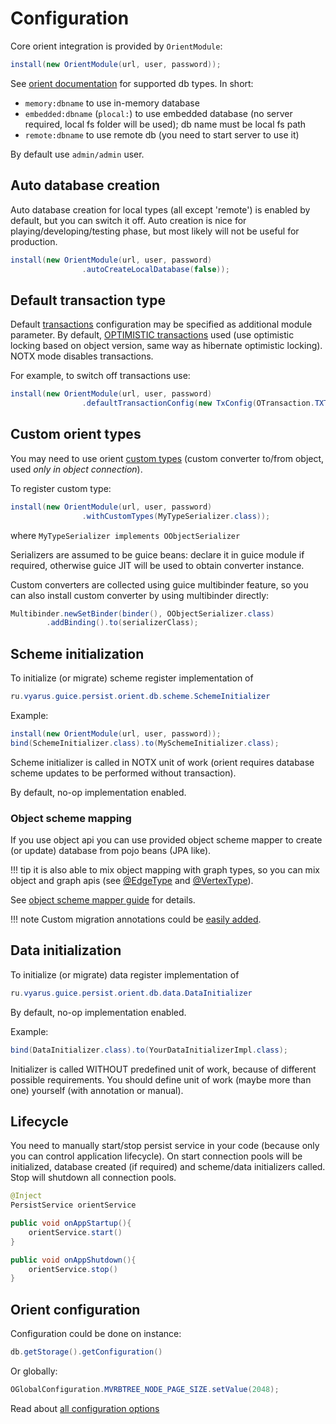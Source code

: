 # Configuration

Core orient integration is provided by `OrientModule`:

```java
install(new OrientModule(url, user, password));
```

See [orient documentation](http://orientdb.com/docs/3.0.x/datamodeling/Concepts.html#database-url) for supported db types.
In short:

* `memory:dbname` to use in-memory database
* `embedded:dbname` (`plocal:`) to use embedded database (no server required, local fs folder will be used); db name must be local fs path
* `remote:dbname` to use remote db (you need to start server to use it)

By default use `admin/admin` user.

## Auto database creation

Auto database creation for local types (all except 'remote') is enabled by default, but you can switch it off. 
Auto creation is nice for playing/developing/testing phase, but most likely will not be useful for production.

```java
install(new OrientModule(url, user, password)
                .autoCreateLocalDatabase(false));
```

## Default transaction type

Default [transactions](http://orientdb.com/docs/3.0.x/internals/Transactions.html) configuration may be specified as additional module parameter.
By default, [OPTIMISTIC transactions](http://orientdb.com/docs/3.0.x/internals/Transactions.html#optimistic-transaction) used (use optimistic locking based on object version, same way as hibernate optimistic locking). 
NOTX mode disables transactions.

For example, to switch off transactions use:

```java
install(new OrientModule(url, user, password)
                .defaultTransactionConfig(new TxConfig(OTransaction.TXTYPE.NOTX));
```

## Custom orient types

You may need to use orient [custom types](http://orientdb.com/docs/3.0.x/java/Object-2-Record-Java-Binding.html)
(custom converter to/from object, used *only in object connection*).

To register custom type:

```java
install(new OrientModule(url, user, password)
                .withCustomTypes(MyTypeSerializer.class));
```

where `MyTypeSerializer implements OObjectSerializer`

Serializers are assumed to be guice beans: declare it in guice module if required, otherwise guice JIT will be used to 
obtain converter instance.

Custom converters are collected using guice multibinder feature, so you can also install custom converter by using
multibinder directly:

```java
Multibinder.newSetBinder(binder(), OObjectSerializer.class)
        .addBinding().to(serializerClass);
``` 

## Scheme initialization

To initialize (or migrate) scheme register implementation of

```java
ru.vyarus.guice.persist.orient.db.scheme.SchemeInitializer

```

Example:

```java
install(new OrientModule(url, user, password));
bind(SchemeInitializer.class).to(MySchemeInitializer.class);
```

Scheme initializer is called in NOTX unit of work (orient requires database scheme updates to be performed without transaction).

By default, no-op implementation enabled.

### Object scheme mapping

If you use object api you can use provided object scheme mapper to create (or update) database
from pojo beans (JPA like).

!!! tip
    it is also able to mix object mapping with graph types, so you can mix object and graph apis
    (see [@EdgeType](../mapping/class/edge.md) and [@VertexType](../mapping/class/vertex.md)). 

See [object scheme mapper guide](../mapping/objectscheme.md) for details. 

!!! note
    Custom migration annotations could be [easily added](../mapping/writing.md).

## Data initialization

To initialize (or migrate) data register implementation of

```java
ru.vyarus.guice.persist.orient.db.data.DataInitializer
```

By default, no-op implementation enabled.

Example:

```java
bind(DataInitializer.class).to(YourDataInitializerImpl.class);
```

Initializer is called WITHOUT predefined unit of work, because of different possible requirements.
You should define unit of work (maybe more than one) yourself (with annotation or manual).


## Lifecycle

You need to manually start/stop persist service in your code (because only you can control application lifecycle).
On start connection pools will be initialized, database created (if required) and scheme/data initializers called. Stop will shutdown
all connection pools.

```java
@Inject
PersistService orientService

public void onAppStartup(){
    orientService.start()
}

public void onAppShutdown(){
    orientService.stop()
}
```

## Orient configuration

Configuration could be done on instance: 

```java
db.getStorage().getConfiguration()
```

Or globally: 

```java
OGlobalConfiguration.MVRBTREE_NODE_PAGE_SIZE.setValue(2048);
```

Read about [all configuration options](http://orientdb.com/docs/3.0.x/admin/Configuration.html)

